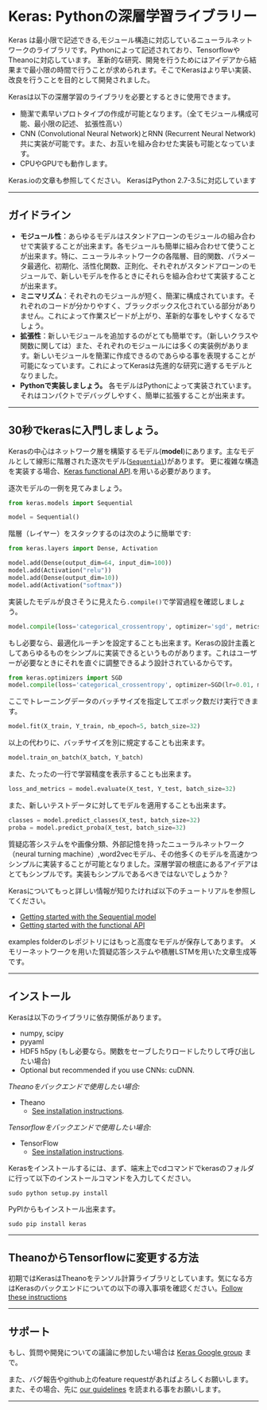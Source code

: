 # Keras: Pythonの深層学習ライブラリー

Keras は最小限で記述できる,モジュール構造に対応しているニューラルネットワークのライブラリです。Pythonによって記述されており、TensorflowやTheanoに対応しています。
革新的な研究、開発を行うためにはアイデアから結果まで最小限の時間で行うことが求められます。そこでKerasはより早い実装、改良を行うことを目的として開発されました。

Kerasは以下の深層学習のライブラリを必要とするときに使用できます。

- 簡潔で素早いプロトタイプの作成が可能となります。（全てモジュール構成可能、最小限の記述、 拡張性高い）
- CNN (Convolutional Neural Network)とRNN (Recurrent Neural Network)共に実装が可能です。また、お互いを組み合わせた実装も可能となっています。
- CPUやGPUでも動作します。

Keras.ioの文章も参照してください。 KerasはPython 2.7-3.5に対応しています

------------------


## ガイドライン

- __モジュール性__：あらゆるモデルはスタンドアローンのモジュールの組み合わせで実装することが出来ます。各モジュールも簡単に組み合わせて使うことが出来ます。特に、ニューラルネットワークの各階層、目的関数、パラメータ最適化、初期化、活性化関数、正則化、それぞれがスタンドアローンのモジュールで、新しいモデルを作るときにそれらを組み合わせて実装することが出来ます。
- __ミニマリズム__：それぞれのモジュールが短く、簡潔に構成されています。それぞれのコードが分かりやすく、ブラックボックス化されている部分がありません。これによって作業スピードが上がり、革新的な事をしやすくなるでしょう。
- __拡張性__：新しいモジュールを追加するのがとても簡単です。（新しいクラスや関数に関しては）また、それぞれのモジュールには多くの実装例があります。新しいモジュールを簡潔に作成できるのであらゆる事を表現することが可能になっています。これによってKerasは先進的な研究に適するモデルとなりました。
- __Pythonで実装しましょう。__ 各モデルはPythonによって実装されています。それはコンパクトでデバッグしやすく、簡単に拡張することが出来ます。


------------------



## 30秒でkerasに入門しましょう。

Kerasの中心はネットワーク層を構築するモデル(__model__)にあります。主なモデルとして線形に階層された逐次モデル([`Sequential`](http://keras.io/getting-started/sequential-model-guide))があります。
更に複雑な構造を実装する場合、[Keras functional API](http://keras.io/getting-started/functional-api-guide).を用いる必要があります。

逐次モデルの一例を見てみましょう。

```python
from keras.models import Sequential

model = Sequential()
```

階層（レイヤー）をスタックするのは次のように簡単です:

```python
from keras.layers import Dense, Activation

model.add(Dense(output_dim=64, input_dim=100))
model.add(Activation("relu"))
model.add(Dense(output_dim=10))
model.add(Activation("softmax"))
```

実装したモデルが良さそうに見えたら`.compile()`で学習過程を確認しましょう。

```python
model.compile(loss='categorical_crossentropy', optimizer='sgd', metrics=['accuracy'])
```

もし必要なら、最適化ルーチンを設定することも出来ます。Kerasの設計主義としてあらゆるものをシンプルに実装できるというものがあります。これはユーザーが必要なときにそれを直ぐに調整できるよう設計されているからです。

```python
from keras.optimizers import SGD
model.compile(loss='categorical_crossentropy', optimizer=SGD(lr=0.01, momentum=0.9, nesterov=True))
```

ここでトレーニングデータのバッチサイズを指定してエポック数だけ実行できます。

```python
model.fit(X_train, Y_train, nb_epoch=5, batch_size=32)
```

以上の代わりに、バッチサイズを別に規定することも出来ます。

```python
model.train_on_batch(X_batch, Y_batch)
```

また、たったの一行で学習精度を表示することも出来ます。

```python
loss_and_metrics = model.evaluate(X_test, Y_test, batch_size=32)
```

また、新しいテストデータに対してモデルを適用することも出来ます。

```python
classes = model.predict_classes(X_test, batch_size=32)
proba = model.predict_proba(X_test, batch_size=32)
```

質疑応答システムをや画像分類、外部記憶を持ったニューラルネットワーク（neural turning machine）,word2vecモデル、その他多くのモデルを高速かつシンプルに実装することが可能となりました。深層学習の根底にあるアイデアはとてもシンプルです。実装もシンプルであるべきではないでしょうか？

Kerasについてもっと詳しい情報が知りたければ以下のチュートリアルを参照してください。

- [Getting started with the Sequential model](http://keras.io/getting-started/sequential-model-guide)
- [Getting started with the functional API](http://keras.io/getting-started/functional-api-guide)

examples folderのレポジトリにはもっと高度なモデルが保存してあります。
メモリーネットワークを用いた質疑応答システムや積層LSTMを用いた文章生成等です。

------------------


## インストール

Kerasは以下のライブラリに依存関係があります。

- numpy, scipy
- pyyaml
- HDF5 h5py (もし必要なら。関数をセーブしたりロードしたりして呼び出したい場合)
- Optional but recommended if you use CNNs: cuDNN.

*Theanoをバックエンドで使用したい場合:*

- Theano
    - [See installation instructions](http://deeplearning.net/software/theano/install.html#install).

*Tensorflowをバックエンドで使用したい場合:*

- TensorFlow
    - [See installation instructions](https://github.com/tensorflow/tensorflow#download-and-setup).

Kerasをインストールするには、まず、端末上でcdコマンドでkerasのフォルダに行って以下のインストールコマンドを入力してください。

```
sudo python setup.py install
```

PyPIからもインストール出来ます。

```
sudo pip install keras
```

------------------


## TheanoからTensorflowに変更する方法

初期ではKerasはTheanoをテンソル計算ライブラリとしています。気になる方はKerasのバックエンドについての以下の導入事項を確認ください。[Follow these instructions](http://keras.io/backend/)

------------------


## サポート

もし、質問や開発についての議論に参加したい場合は [Keras Google group](https://groups.google.com/forum/#!forum/keras-users) まで。

また、バグ報告やgithub上のfeature requestがあればよろしくお願いします。また、その場合、先に [our guidelines](https://github.com/fchollet/keras/blob/master/CONTRIBUTING.md) を読まれる事をお願いします。


------------------
